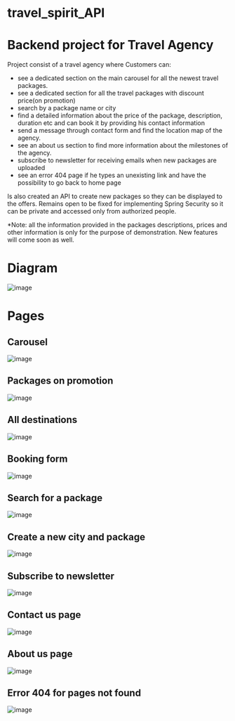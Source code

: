 # travel_spirit_API
<h1>Backend project for Travel Agency</h1>

Project consist of a travel agency where Customers can:
<ul>
  <li>see a dedicated section on the main carousel for all the newest travel packages.
  <li>see a dedicated section for all the travel packages with discount price(on promotion)</li>
  <li>search by a package name or city</li>
  <li>find a detailed information about the price of the package, description, duration etc and can book it by providing his contact information</li>
  <li>send a message through contact form and find the location map of the agency.</li>
  <li>see an about us section to find more information about the milestones of the agency.</li>
  <li>subscribe to newsletter for receiving emails when new packages are uploaded</li>
  <li>see an error 404 page if he types an unexisting link and have the possibility to go back to home page</li>
</ul>

Is also created an API to create new packages so they can be displayed to the offers. Remains open to be fixed for implementing Spring Security
so it can be private and accessed only from authorized people.

*Note: all the information provided in the packages descriptions, prices and other information is only for the purpose of demonstration.
New features will come soon as well.


<h1>Diagram</h1>

![image](https://user-images.githubusercontent.com/17814752/173778468-c3f00902-815c-4c0a-aa21-d6b615109d71.png)

<h1>Pages</h1>

## Carousel

![image](https://user-images.githubusercontent.com/17814752/173957800-aebac6a3-3689-40cd-8a5d-a5a39aa518c0.png)

## Packages on promotion

![image](https://user-images.githubusercontent.com/17814752/173957819-d5de9035-f254-4ab4-9390-11fa4b1a6344.png)

## All destinations

![image](https://user-images.githubusercontent.com/17814752/173957851-318e2061-5e45-4d33-a5a0-82885c6e1e6a.png)

## Booking form

![image](https://user-images.githubusercontent.com/17814752/173957895-3535cb89-71d6-4fdc-8428-34f931245aa0.png)

## Search for a package

![image](https://user-images.githubusercontent.com/17814752/173957934-23b2e173-1888-4ec8-87be-c82f20f53fe0.png)

## Create a new city and package

![image](https://user-images.githubusercontent.com/17814752/173958003-c150c398-ffbb-44a8-98b4-14502c276bc9.png)

## Subscribe to newsletter

![image](https://user-images.githubusercontent.com/17814752/173958084-67b569e4-5b51-40fb-b4cd-62bebef323d0.png)

## Contact us page

![image](https://user-images.githubusercontent.com/17814752/173958118-f91a8593-94ba-4b41-a8ad-a364b43754bd.png)

## About us page

![image](https://user-images.githubusercontent.com/17814752/173958131-58ac364a-1778-4da2-b5c3-9e18006130a7.png)

## Error 404 for pages not found

![image](https://user-images.githubusercontent.com/17814752/173958279-c6b44e46-47a2-4447-8d5d-e617a5ec405e.png)




